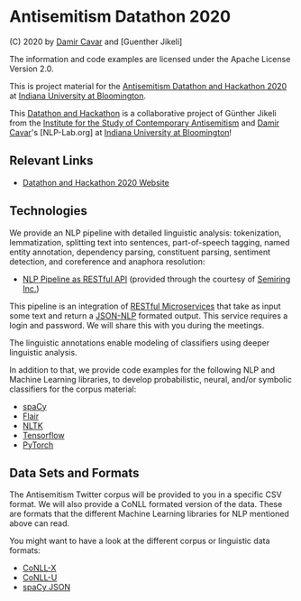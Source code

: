 # Antisemitism Datathon 2020

(C) 2020 by [Damir Cavar] and [Guenther Jikeli]

The information and code examples are licensed under the Apache License Version 2.0.


This is project material for the [Antisemitism Datathon and Hackathon 2020](https://isca.indiana.edu/news-events/Antisemitism%20on%20Social%20Media%20Workshops%20in%20May%202020.html) at [Indiana University at Bloomington].

This [Datathon and Hackathon](https://isca.indiana.edu/news-events/Antisemitism%20on%20Social%20Media%20Workshops%20in%20May%202020.html) is a collaborative project of Günther Jikeli from the [Institute for the Study of Contemporary Antisemitism](https://isca.indiana.edu/) and [Damir Cavar]'s [NLP-Lab.org] at [Indiana University at Bloomington]!



## Relevant Links

- [Datathon and Hackathon 2020 Website](https://isca.indiana.edu/news-events/Antisemitism%20on%20Social%20Media%20Workshops%20in%20May%202020.html)


## Technologies

We provide an NLP pipeline with detailed linguistic analysis: tokenization, lemmatization, splitting text into sentences, part-of-speech tagging, named entity annotation, dependency parsing, constituent parsing, sentiment detection, and coreference and anaphora resolution:

- [NLP Pipeline as RESTful API](https://jnlp.semantic-tech.com/) (provided through the courtesy of [Semiring Inc.])

This pipeline is an integration of [RESTful Microservices] that take as input some text and return a [JSON-NLP] formated output. This service requires a login and password. We will share this with you during the meetings.

The linguistic annotations enable modeling of classifiers using deeper linguistic analysis.

In addition to that, we provide code examples for the following NLP and Machine Learning libraries, to develop probabilistic, neural, and/or symbolic classifiers for the corpus material:

- [spaCy]
- [Flair]
- [NLTK]
- [Tensorflow]
- [PyTorch]


## Data Sets and Formats

The Antisemitism Twitter corpus will be provided to you in a specific CSV format. We will also provide a CoNLL formated version of the data. These are formats that the different Machine Learning libraries for NLP mentioned above can read.

You might want to have a look at the different corpus or linguistic data formats:

- [CoNLL-X](https://www.aclweb.org/anthology/W06-2920.pdf)
- [CoNLL-U](https://universaldependencies.org/format.html)
- [spaCy JSON](https://spacy.io/usage/training)




[Damir Cavar]: https://www.linkedin.com/in/damircavar/ "Damir Cavar"
[Günther Jikeli]: https://isca.indiana.edu/about/faculty/jikeli-gunther.html "Günther Jikeli"
[Indiana University at Bloomington]: http://www.indiana.edu/ "IU Bloomington"
[spaCy]: https://spacy.io/ "spaCy"
[Flair]: https://github.com/flairNLP/flair "Flair"
[Tensorflow]: https://www.tensorflow.org/ "Tensorflow"
[PyTorch]: https://pytorch.org/ "PyTorch"
[Semiring Inc.]: https://semiring.com/ "Semiring Inc."
[NLTK]: https://www.nltk.org/ "Natural Language Toolkit"
[RESTful Microservices]: https://blog.dreamfactory.com/restful-api-and-microservices-the-differences-and-how-they-work-together/ "RESTful Microservices"
[JSON-NLP]: https://github.com/SemiringInc/JSON-NLP "JSON-NLP Annotation Standard"
